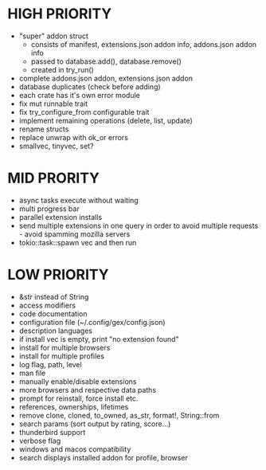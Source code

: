 # HIGH PRIORITY

- "super" addon struct
  - consists of manifest, extensions.json addon info, addons.json addon info
  - passed to database.add(), database.remove()
  - created in try_run()
- complete addons.json addon, extensions.json addon
- database duplicates (check before adding)
- each crate has it's own error module
- fix mut runnable trait
- fix try_configure_from configurable trait
- implement remaining operations (delete, list, update)
- rename structs
- replace unwrap with ok_or errors
- smallvec, tinyvec, set?

# MID PRORITY

- async tasks execute without waiting
- multi progress bar
- parallel extension installs
- send multiple extensions in one query in order to avoid multiple requests - avoid spamming mozilla servers
- tokio::task::spawn vec and then run

# LOW PRIORITY

- &str instead of String
- access modifiers
- code documentation
- configuration file (~/.config/gex/config.json)
- description languages
- if install vec is empty, print "no extension found"
- install for multiple browsers
- install for multiple profiles
- log flag, path, level
- man file
- manually enable/disable extensions
- more browsers and respective data paths
- prompt for reinstall, force install etc.
- references, ownerships, lifetimes
- remove clone, cloned, to_owned, as_str, format!, String::from
- search params (sort output by rating, score...)
- thunderbird support
- verbose flag
- windows and macos compatibility
- search displays installed addon for profile, browser
